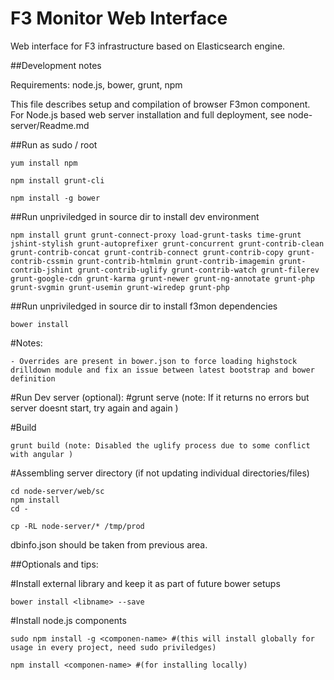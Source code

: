 F3 Monitor Web Interface
==========================
Web interface for F3 infrastructure based on Elasticsearch engine.

##Development notes

Requirements: node.js, bower, grunt, npm

This file describes setup and compilation of browser F3mon component. For Node.js based web server installation and full deployment, see node-server/Readme.md

##Run as sudo / root
```
yum install npm

npm install grunt-cli

npm install -g bower
```

##Run unpriviledged in source dir to install dev environment
```
npm install grunt grunt-connect-proxy load-grunt-tasks time-grunt jshint-stylish grunt-autoprefixer grunt-concurrent grunt-contrib-clean grunt-contrib-concat grunt-contrib-connect grunt-contrib-copy grunt-contrib-cssmin grunt-contrib-htmlmin grunt-contrib-imagemin grunt-contrib-jshint grunt-contrib-uglify grunt-contrib-watch grunt-filerev grunt-google-cdn grunt-karma grunt-newer grunt-ng-annotate grunt-php grunt-svgmin grunt-usemin grunt-wiredep grunt-php
```

##Run unpriviledged in source dir to install f3mon dependencies
```
bower install
```

#Notes:
```
- Overrides are present in bower.json to force loading highstock drilldown module and fix an issue between latest bootstrap and bower definition
```

#Run Dev server (optional):
#grunt serve (note: If it returns no errors but server doesnt start, try again and again )

#Build
```
grunt build (note: Disabled the uglify process due to some conflict with angular )
```

#Assembling server directory (if not updating individual directories/files)
```
cd node-server/web/sc
npm install
cd -
```
```
cp -RL node-server/* /tmp/prod
```
dbinfo.json should be taken from previous area.


##Optionals and tips:

#Install external library and keep it as part of future bower setups
```
bower install <libname> --save
```

#Install node.js components
```
sudo npm install -g <componen-name> #(this will install globally for usage in every project, need sudo priviledges)

npm install <componen-name> #(for installing locally)
```
